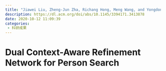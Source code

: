 ```yaml
---
title: "Jiawei Liu, Zheng-Jun Zha, Richang Hong, Meng Wang, and Yongdong Zhang. 2020. Dual Context-Aware Refinement Network for Person Search. In Proceedings of the 28th ACM International Conference on Multimedia (MM '20). Association for Computing Machinery, New York, NY, USA, 3450–3459."
description: https://dl.acm.org/doi/abs/10.1145/3394171.3413878 
date: 2020-10-12 11:09:39
categories:
 - 科研成果
---
```

# Dual Context-Aware Refinement Network for Person Search